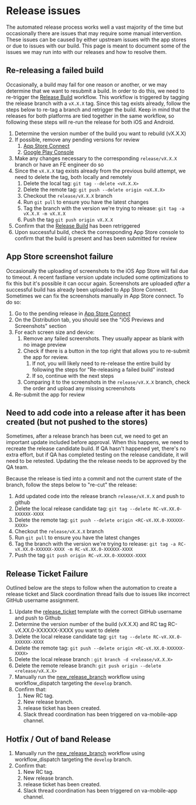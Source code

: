 # Release issues

The automated release process works well a vast majority of the time but occasionally there are issues that may require some manual intervention. These issues can be caused by either upstream issues with the app stores or due to issues with our build. This page is meant to document some of the issues we may run into with our releases and how to resolve them.

## Re-releasing a failed build

Occasionally, a build may fail for one reason or another, or we may determine that we want to resubmit a build. In order to do this, we need to re-trigger the [Release Build](https://department-of-veterans-affairs.github.io/va-mobile-app/development/DevOps/AutomationCodeDocs/GitHubActions/BuildReleaseWorkflows) workflow. This workflow is triggered by tagging the release branch with a `vX.X.X` tag. Since this tag exists already, follow the steps below to re-tag a branch and retrigger the build. Keep in mind that the releases for both platforms are tied together in the same workflow, so following these steps will re-run the release for both iOS and Android.

1. Determine the version number of the build you want to rebuild (vX.X.X)
2. If possible, remove any pending versions for review
   1. [App Store Connect](https://appstoreconnect.apple.com/apps/1559609596/distribution)
   2. [Google Play Console](https://play.google.com/console/u/0/developers/7507611851470273082/app/4974294731909201030/releases/overview)
3. Make any changes necessary to the corresponding `release/vX.X.X` branch or have an FE engineer do so
4. Since the `vX.X.X` tag exists already from the previous build attempt, we need to delete the tag, both locally and remotely
   1. Delete the local tag: `git tag --delete <vX.X.X>`
   2. Delete the remote tag: `git push --delete origin <vX.X.X>`
   3. Checkout the `release/vX.X.X` branch
   4. Run `git pull` to ensure you have the latest changes
   5. Tag the branch with the version we're trying to release: `git tag -a vX.X.X -m vX.X.X`
   6. Push the tag `git push origin vX.X.X`
5. Confirm that the [Release Build](https://github.com/department-of-veterans-affairs/va-mobile-app/actions/workflows/release_build.yml) has been retriggered
6. Upon successful build, check the corresponding App Store console to confirm that the build is present and has been submitted for review

## App Store screenshot failure

Occasionally the uploading of screenshots to the iOS App Store will fail due to timeout. A recent fastlane version update included some optimizations to fix this but it's possible it can occur again. Screenshots are uploaded _after_ a successful build has already been uploaded to App Store Connect. Sometimes we can fix the screenshots manually in App Store connect. To do so:

1. Go to the pending release in [App Store Connect](https://appstoreconnect.apple.com/apps/1559609596/distribution)
2. On the Distribution tab, you should see the "iOS Previews and Screenshots" section
3. For each screen size and device:
   1. Remove any failed screenshots. They usually appear as blank with no image preview
   2. Check if there is a button in the top right that allows you to re-submit the app for review.
      1. If not, you will likely need to re-release the entire build by following the steps for "Re-releasing a failed build" instead
      2. If so, continue with the next steps
   3. Comparing it to the screenshots in the `release/vX.X.X` branch, check the order and upload any missing screenshots
4. Re-submit the app for review

## Need to add code into a release after it has been created (but not pushed to the stores)

Sometimes, after a release branch has been cut, we need to get an important update included before approval. When this happens, we need to recreate the release candidate build. If QA hasn't happened yet, there's no extra effort, but if QA has completed testing on the release candidate, it will need to be retested. Updating the the release needs to be approved by the QA team.

Because the release is tied into a commit and not the current state of the branch, follow the steps below to "re-cut" the release:

1. Add updated code into the release branch `release/vX.X.X` and push to github
2. Delete the local release candidate tag: `git tag --delete RC-vX.XX.0-XXXXXX-XXXX`
3. Delete the remote tag: `git push --delete origin <RC-vX.XX.0-XXXXXX-XXXX>`
4. Checkout the `release/vX.X.X` branch
5. Run `git pull` to ensure you have the latest changes
6. Tag the branch with the version we're trying to release: `git tag -a RC-vX.XX.0-XXXXXX-XXXX -m RC-vX.XX.0-XXXXXX-XXXX`
7. Push the tag `git push origin RC-vX.XX.0-XXXXXX-XXXX`

## Release Ticket Failure

Outlined below are the steps to follow when the automation to create a release ticket and Slack coordination thread fails due to issues like incorrect GitHub username assignment.

1. Update the [release_ticket](https://github.com/department-of-veterans-affairs/va-mobile-app/blob/develop/.github/ISSUE_TEMPLATE/release_ticket.md) template with the correct GitHub username and push to Github
2. Determine the version number of the build (vX.X.X) and RC tag RC-vX.XX.0-XXXXXX-XXXX you want to delete
3. Delete the local release candidate tag: `git tag --delete RC-vX.XX.0-XXXXXX-XXXX`
4. Delete the remote tag: `git push --delete origin <RC-vX.XX.0-XXXXXX-XXXX>`
5. Delete the local release branch : `git branch -d <release/vX.X.X>`
6. Delete the remote release branch: `git push origin --delete <release/vX.X.X>`
7. Manually run the [new_release_branch](https://github.com/department-of-veterans-affairs/va-mobile-app/actions/workflows/new_release_branch.yml) workflow using workflow_dispatch targeting the `develop` branch.
8. Confirm that:
   1. New RC tag.
   2. New release branch.
   3. release ticket has been created.
   4. Slack thread coordination has been triggered on va-mobile-app channel.

## Hotfix / Out of band Release

1. Manually run the [new_release_branch](https://github.com/department-of-veterans-affairs/va-mobile-app/actions/workflows/new_release_branch.yml) workflow using workflow_dispatch targeting the `develop` branch.
2. Confirm that:
   1. New RC tag.
   2. New release branch.
   3. release ticket has been created.
   4. Slack thread coordination has been triggered on va-mobile-app channel.
